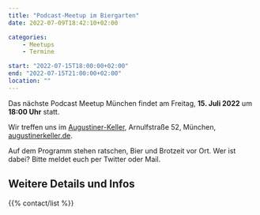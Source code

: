 ```yaml
---
title: "Podcast-Meetup im Biergarten"
date: 2022-07-09T18:42:10+02:00

categories:
    - Meetups
    - Termine

start: "2022-07-15T18:00:00+02:00"
end: "2022-07-15T21:00:00+02:00"
location: ""
---
```

Das nächste Podcast Meetup München findet am Freitag,
__15. Juli 2022__
um
__18:00 Uhr__
statt.

Wir treffen uns im [Augustiner-Keller](https://www.openstreetmap.org/way/4609522#map=19/48.14353/11.55158), Arnulfstraße 52, München, [augustinerkeller.de](https://www.augustinerkeller.de/de). 


Auf dem Programm stehen ratschen, Bier und Brotzeit vor Ort. 
Wer ist dabei? 
Bitte meldet euch per Twitter oder Mail. 

## Weitere Details und Infos

{{% contact/list %}}
